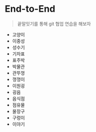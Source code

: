 # End-to-End
> 끝말잇기를 통해 git 협업 연습을 해보자

- 고양이
- 이중성
- 성수기
- 기차표
- 표주박
- 박물관
- 관뚜껑
- 껑껑이
- 이원굉
- 굉음
- 음식점
- 점유물
- 물장구
- 구렁이
- 이야기